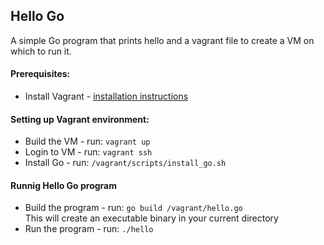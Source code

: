 ## Hello Go
A simple Go program that prints hello and a vagrant file to create a VM on which to run it.

#### Prerequisites:
* Install Vagrant - [installation instructions](https://www.vagrantup.com/downloads.html)

#### Setting up Vagrant environment:
* Build the VM - run: `vagrant up`
* Login to VM - run: `vagrant ssh`
* Install Go - run: `/vagrant/scripts/install_go.sh`

#### Runnig Hello Go program
* Build the program - run: `go build /vagrant/hello.go`<br>
This will create an executable binary in your current directory
* Run the program - run: `./hello`
